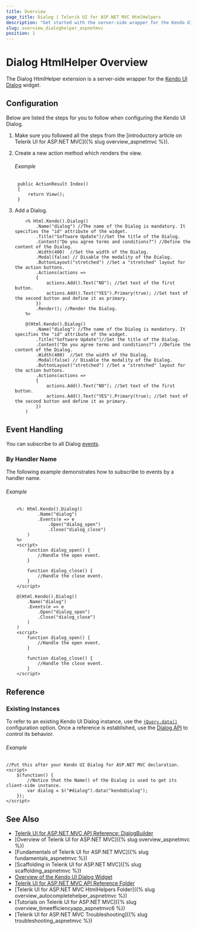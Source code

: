 ```yaml
---
title: Overview
page_title: Dialog | Telerik UI for ASP.NET MVC HtmlHelpers
description: "Get started with the server-side wrapper for the Kendo UI Dialog widget for ASP.NET MVC."
slug: overview_dialoghelper_aspnetmvc
position: 1
---
```


# Dialog HtmlHelper Overview

The Dialog HtmlHelper extension is a server-side wrapper for the [Kendo UI Dialog](https://demos.telerik.com/kendo-ui/dialog/index) widget.

## Configuration

Below are listed the steps for you to follow when configuring the Kendo UI Dialog.

1. Make sure you followed all the steps from the [introductory article on Telerik UI for ASP.NET MVC]({% slug overview_aspnetmvc %}).

1. Create a new action method which renders the view.

    ###### Example

        public ActionResult Index()
        {
            return View();
        }

1. Add a Dialog.

    ```ASPX
        <% Html.Kendo().Dialog()
            .Name("dialog") //The name of the Dialog is mandatory. It specifies the "id" attribute of the widget.
            .Title("Software Update")//Set the title of the Dialog.
            .Content("Do you agree terms and conditions?") //Define the content of the Dialog.
            .Width(400)  //Set the width of the Dialog.
            .Modal(false) // Disable the modality of the Dialog.
            .ButtonLayout("stretched") //Set a "stretched" layout for the action buttons.
            .Actions(actions =>
            {
                actions.Add().Text("NO"); //Set text of the first button.
                actions.Add().Text("YES").Primary(true); //Set text of the second button and define it as primary.
            })
            .Render(); //Render the Dialog.
        %>
    ```
    ```Razor
        @(Html.Kendo().Dialog()
            .Name("dialog") //The name of the Dialog is mandatory. It specifies the "id" attribute of the widget.
            .Title("Software Update")//Set the title of the Dialog.
            .Content("Do you agree terms and conditions?") //Define the content of the Dialog.
            .Width(400)  //Set the width of the Dialog.
            .Modal(false) // Disable the modality of the Dialog.
            .ButtonLayout("stretched") //Set a "stretched" layout for the action buttons.
            .Actions(actions =>
            {
                actions.Add().Text("NO"); //Set text of the first button.
                actions.Add().Text("YES").Primary(true); //Set text of the second button and define it as primary.
            })
        )
    ```

## Event Handling

You can subscribe to all Dialog [events](http://docs.telerik.com/kendo-ui/api/javascript/ui/dialog#events).

### By Handler Name

The following example demonstrates how to subscribe to events by a handler name.

###### Example

```ASPX
    <%: Html.Kendo().Dialog()
            .Name("dialog")
            .Events(e => e
                .Open("dialog_open")
                .Close("dialog_close")
        )
    %>
    <script>
        function dialog_open() {
            //Handle the open event.
        }

        function dialog_close() {
            //Handle the close event.
        }
    </script>
```
```Razor
    @(Html.Kendo().Dialog()
        .Name("dialog")
        .Events(e => e
            .Open("dialog_open")
            .Close("dialog_close")
        )
    )
    <script>
        function dialog_open() {
            //Handle the open event.
        }

        function dialog_close() {
            //Handle the close event.
        }
    </script>
```

## Reference

### Existing Instances

To refer to an existing Kendo UI Dialog instance, use the [`jQuery.data()`](http://api.jquery.com/jQuery.data/) configuration option. Once a reference is established, use the [Dialog API](http://docs.telerik.com/kendo-ui/api/javascript/ui/dialog#methods) to control its behavior.

###### Example

    //Put this after your Kendo UI Dialog for ASP.NET MVC declaration.
    <script>
        $(function() {
            //Notice that the Name() of the Dialog is used to get its client-side instance.
            var dialog = $("#dialog").data("kendoDialog");
        });
    </script>

## See Also

* [Telerik UI for ASP.NET MVC API Reference: DialogBuilder](http://docs.telerik.com/aspnet-mvc/api/Kendo.Mvc.UI.Fluent/DialogBuilder)
* [Overview of Telerik UI for ASP.NET MVC]({% slug overview_aspnetmvc %})
* [Fundamentals of Telerik UI for ASP.NET MVC]({% slug fundamentals_aspnetmvc %})
* [Scaffolding in Telerik UI for ASP.NET MVC]({% slug scaffolding_aspnetmvc %})
* [Overview of the Kendo UI Dialog Widget](http://docs.telerik.com/kendo-ui/controls/layout/dialog/overview)
* [Telerik UI for ASP.NET MVC API Reference Folder](http://docs.telerik.com/aspnet-mvc/api/Kendo.Mvc/AggregateFunction)
* [Telerik UI for ASP.NET MVC HtmlHelpers Folder]({% slug overview_autocompletehelper_aspnetmvc %})
* [Tutorials on Telerik UI for ASP.NET MVC]({% slug overview_timeefficiencyapp_aspnetmvc6 %})
* [Telerik UI for ASP.NET MVC Troubleshooting]({% slug troubleshooting_aspnetmvc %})

